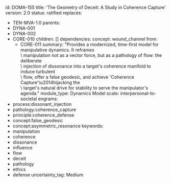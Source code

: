 id: DOMA-155
title: 'The Geometry of Deceit: A Study in Coherence Capture'
version: 2.0
status: ratified
replaces:
- TEN-MVA-1.0
parents:
- DYNA-001
- DYNA-002
- CORE-010
children: []
dependencies:
  concept: wound_channel
  from:
  - CORE-011
summary: "Provides a modernized, time-first model for manipulative dynamics. It reframes\
  \ manipulation not as a vector force, but as a pathology of flow: the deliberate\
  \ injection of dissonance into a target's coherence manifold to induce turbulent\
  \ flow, offer a false geodesic, and achieve 'Coherence Capture'\u2014hijacking the\
  \ target's natural drive for stability to serve the manipulator's agenda."
module_type: Dynamics Model
scale: interpersonal-to-societal
engrams:
- process:dissonant_injection
- pathology:coherence_capture
- principle:coherence_defense
- concept:false_geodesic
- concept:asymmetric_resonance
keywords:
- manipulation
- coherence
- dissonance
- influence
- flow
- deceit
- pathology
- ethics
- defense
uncertainty_tag: Medium